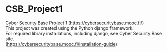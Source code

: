 # CSB_Project1
Cyber Security Base Project 1 (https://cybersecuritybase.mooc.fi/)   
This project was created using the Python django framework.   
For required library installations, including django, see Cyber Security Base site.   
(https://cybersecuritybase.mooc.fi/installation-guide)
